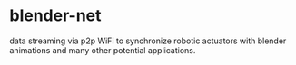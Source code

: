 # blender-net
data streaming via p2p WiFi to synchronize robotic actuators with blender animations and many other potential applications.  
